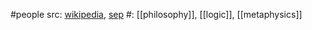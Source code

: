 #people 
src: [wikipedia](https://en.wikipedia.org/wiki/Rudolf_Carnap), [sep](https://plato.stanford.edu/entries/carnap/) 
#: [[philosophy]], [[logic]], [[metaphysics]] 

